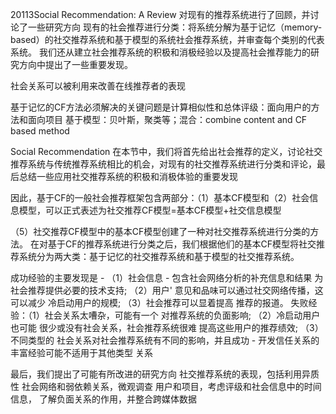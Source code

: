 20113Social Recommendation: A Review
对现有的推荐系统进行了回顾，并讨论了一些研究方向
现有的社会推荐进行分类：将系统分解为基于记忆（memory-based）的社交推荐系统和基于模型的系统社会推荐系统，并审查每个类别的代表系统。 我们还从建立社会推荐系统的积极和消极经验以及提高社会推荐能力的研究方向中提出了一些重要发现。

社会关系可以被利用来改善在线推荐者的表现

基于记忆的CF方法必须解决的关键问题是计算相似性和总体评级：面向用户的方法和面向项目
基于模型：贝叶斯，聚类等；混合：combine content and CF based method

Social Recommendation
在本节中，我们将首先给出社会推荐的定义，讨论社交推荐系统与传统推荐系统相比的机会，对现有的社交推荐系统进行分类和评论，最后总结一些应用社交推荐系统的积极和消极体验的重要发现


因此，基于CF的一般社会推荐框架包含两部分：（1）基本CF模型和（2）社会信息模型，可以正式表述为社交推荐CF模型=基本CF模型+社交信息模型

（5）社交推荐CF模型中的基本CF模型创建了一种对社交推荐系统进行分类的方法。 在对基于CF的推荐系统进行分类之后，我们根据他们的基本CF模型将社交推荐系统分为两大类：基于记忆的社交推荐系统和基于模型的社交推荐系统。


成功经验的主要发现是 - （1）社会信息 - 
包含社会网络分析的补充信息和结果
为社会推荐提供必要的技术支持; （2）用户'
意见和品味可以通过社交网络传播，这可以减少
冷启动用户的规模; （3）社会推荐可以显着提高
推荐的报道。
失败经验：（1）社会关系太嘈杂，可能有一个
对推荐系统的负面影响; （2）冷启动用户也可能
很少或没有社会关系，社会推荐系统很难
提高这些用户的推荐绩效; （3）不同类型的
社会关系对社会推荐系统有不同的影响，并且成功 - 
开发信任关系的丰富经验可能不适用于其他类型
关系


最后，我们提出了可能有所改进的研究方向
社交推荐系统的表现，包括利用异质性
社会网络和弱依赖关系，微观调查
用户和项目，考虑评级和社会信息中的时间信息，
了解负面关系的作用，并整合跨媒体数据